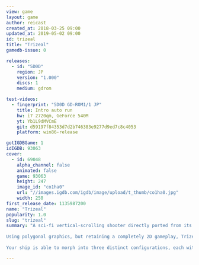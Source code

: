 ```yaml
---
view: game
layout: game
author: reicast
created_at: 2018-03-25 09:00
updated_at: 2019-05-02 09:00
id: trizeal
title: "Trizeal"
gamedb-issue: 0

releases:
  - id: "5D0D"
    region: JP
    version: "1.000"
    discs: 1
    medium: gdrom

test-videos:
  - fingerprint: "5D0D GD-ROM1/1 JP"
    title: Intro auto run
    hw: i7 2720qm, GeForce 540M
    yt: Yb1L9dMVCmE
    git: d59197f84353d7d2b746383e9277d9ed7c8c4053
    platform: win86-release

gotIGDBGame: 1
idIGDB: 93063
cover:
  - id: 69048
    alpha_channel: false
    animated: false
    game: 93063
    height: 247
    image_id: "co1ha0"
    url: "//images.igdb.com/igdb/image/upload/t_thumb/co1ha0.jpg"
    width: 250
first_release_date: 1135987200
name: "Trizeal"
popularity: 1.0
slug: "trizeal"
summary: "A sci-fi vertical-scrolling shooter directly ported from its arcade incarnation. 
 
Using polygonal graphics, but retaining a completely 2D gameplay, Trizeal puts you in command of two tiny starfighter as you attempt to clear several stages filled with enemy ships and creatures gunning for you. 
 
Your ship is able to morph into three distinct configurations, each with their own speed and armor as well as unique weapon system (basic machine gun, homing missiles and laser), by picking up power-ups you can upgrade each form and increase its abilities and the point of the game is to keep your ship balanced enough to survive in all situations."

---
```

